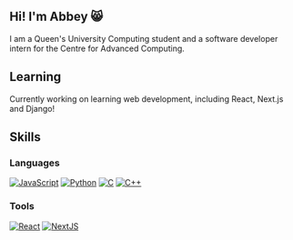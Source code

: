 ## Hi! I'm Abbey 😸

I am a Queen's University Computing student and a software developer intern for the Centre for Advanced Computing. 

## Learning
Currently working on learning web development, including React, Next.js and Django!

## Skills
### Languages
[![JavaScript](https://img.shields.io/badge/javascript-black?style=for-the-badge&logo=javascript)]()
[![Python](https://img.shields.io/badge/python-black?style=for-the-badge&logo=python)]()
[![C](https://img.shields.io/badge/C-black?style=for-the-badge&logo=c)]()
[![C++](https://img.shields.io/badge/C++-black?style=for-the-badge&logo=cplusplus)]()

### Tools
[![React](https://img.shields.io/badge/react-black?style=for-the-badge&logo=react)]()
[![NextJS](https://img.shields.io/badge/next.js-black?style=for-the-badge&logo=next.js)]()

